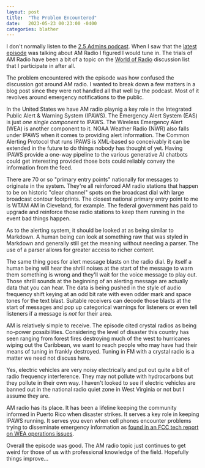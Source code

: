 ```yaml
---
layout: post
title:  "The Problem Encountered"
date:   2023-05-23 00:23:00 -0400
categories: blather
---
```

I don't normally listen to the [2.5 Admins podcast](https://2.5admins.com/).  When I saw that the [latest episode](https://2.5admins.com/2-5-admins-144) was talking about AM Radio I figured I would tune in.  The trials of AM Radio have been a bit of a topic on the [World of Radio](http://www.worldofradio.com/) discussion list that I participate in after all.  

The problem encountered with the episode was how confused the discussion got around AM radio.  I wanted to break down a few matters in a blog post since they were not handled all that well by the podcast.  Most of it revolves around emergency notifications to the public.  

In the United States we have AM radio playnig a key role in the Integrated Public Alert & Warning System (IPAWS).  The Emergency Alert System (EAS) is just *one single component*  to IPAWS.  The Wireless Emergency Alert (WEA) is another component to it.  NOAA Weather Radio (NWR) also falls under IPAWS when it comes to providing alert information.  The Common Alerting Protocol that runs IPAWS is XML-based so conceivably it can be extended in the future to do things nobody has thought of yet.  Having IPAWS provide a one-way pipeline to the various generative AI chatbots could get interesting provided those bots could reliably convey the information from the feed.  

There are 70 or so "primary entry points" nationally for messages to originate in the system.  They're all reinforced AM radio stations that happen to be on historic "clear channel" spots on the broadcast dial with large broadcast contour footprints.  The closest national primary entry point to me is WTAM AM in Cleveland, for example.  The federal government has paid to upgrade and reinforce those radio stations to keep them running in the event bad things happen.  

As to the alerting system, it should be looked at as being similar to Markdown.  A human being can look at something raw that was styled in Markdown and generally still get the meaning without needing a parser.  The use of a parser allows for greater access to richer content.  

The same thing goes for alert message blasts on the radio dial.  By itself a human being will hear the shrill noises at the start of the message to warn them something is wrong and they'll wait for the voice message to play out.  Those shrill sounds at the beginning of an alerting message are actually data that you can hear. The data is being pushed in the style of audio frequency shift keying at an odd bit rate with even odder mark and space tones for the text blast.  Suitable receivers can decode those blasts at the start of messages and pop up categorical warnings for listeners or even tell listeners if a message is *not* for their area.   

AM is relatively simple to receive.  The episode cited crystal radios as being no-power possibilities.  Considering the level of disaster this country has seen ranging from forest fires destroying much of the west to hurricanes wiping out the Caribbean, we want to reach people who may have had their means of tuning in frankly destroyed.  Tuning in FM with a crystal radio is a matter we need not discuss here.  

Yes, electric vehicles are very noisy electrically and put out quite a bit of radio frequency interference.  They may not pollute with hydrocarbons but they pollute in their own way.  I haven't looked to see if electric vehicles are banned out in the national radio quiet zone in West Virginia or not but I assume they are.  

AM radio has its place.  It has been a lifeline keeping the community informed in Puerto Rico when disaster strikes.  It serves a key role in keeping IPAWS running.  It serves you even when cell phones encounter problems trying to disseminate emergency information as [found in an FCC tech report on WEA operations issues](https://www.fcc.gov/document/wireless-emergency-alerts-2022-performance-exercise-report).  

Overall the episode was good.  The AM radio topic just continues to get weird for those of us with professional knowledge of the field.  Hopefully things improve...
